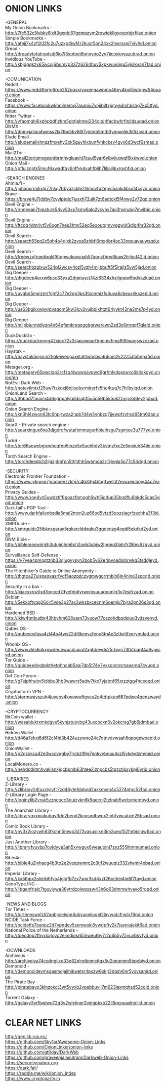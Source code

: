 # ONION LINKS

-GENERAL  
My Onion Bookmarks - http://7fc532c5lvbky6lxlt3gxnbj67gqmpzym2rowtekllgypyprbjxfiiad.onion  
Simple Bookmarks - http://afajj7x4zfl2d3fc2u7uzxp4iwf4r2kucr5on24xk2hwrssoj7yivhid.onion  
Dread - http://dreadytofatroptsdj6io7l3xptbet6onoyno2yv7jicoxknyazubrad.onion  
Invidious YouTube -  http://kbjggqkzv65ivcqj6bumvp337z6264huv5kpkwuv6gu5yjiskvan7fad.onion  

-COMUNICATION  
Reddit - https://www.reddittorjg6rue252oqsxryoxengawnmo46qy4kyii5wtqnwfj4ooad.onion  
Facebook - https://www.facebookwkhpilnemxj7asaniu7vnjjbiltxjqhye3mhbshg7kx5tfyd.onion  
Nitter Twitter - http://vfaomgh4jxphpbdfizkm5gbtjahmei234giqj4facbwhrfjtcldauqad.onion  
DNMX - http://dnmxjaitaiafwmss2lx7tbs5bv66l7vjdmb5mtb3yqpxqhk3it5zivad.onion  
Elude Email - http://eludemailxhnqzfmxehy3bk5guyhlxbunfyhkcksv4gvx6d3wcf6smad.onion  
Mail2Tor - http://mail2torjgmxgexntbrmhvgluavhj7ouul5yar6ylbvjkxwqf6ixkwyd.onion  
Onion Mail - http://pflujznptk5lmuf6xwadfqy6nffykdvahfbljh7liljailjbxrgvhfid.onion  

-SEARCH ENGINES  
Ahmia.fi - http://juhanurmihxlp77nkq76byazcldy2hlmovfu2epvl5ankdibsot4csyd.onion  
Brave - https://brave4u7jddbv7cyviptqjc7jusxh72uik7zt6adtckl5f4nwy2v72qd.onion  
Devil Engine - http://rinnegan7hmaturk54vy53xx7kmy6alo2vcvhs7ao3hxirubq7myibid.onion  
Devil Engine - http://ftcdq4dmrivt5v6ogn7nes2htw52eq5eooutqmvvggwid3dlg4hr32qd.onion  
Devil Search - http://search65pq2x5oh4o4qlxk2zvoa5zhbfi6mx4br4oc33rpxuayauwsqd.onion   
Devil Search - http://freewzvfroedixqklf6iqpwckoxsqah57qoqzfhrw6kaw2hjjbcf42id.onion  
Devil Search - http://searchbzgixuy524pl2wcsy4ozl5vzh4mjibbuft5f5irajlz5vw5jad.onion  
Dig Deeper - http://digdeep4orxw6psc33yxa2dgmuycj74zi6334xhxjlgppw6odvkzkiad.onion  
Dig Deeper - http://uvgbd5mgizntrfghf2c77e2gp3ps3tzonmizfs4uva6cbeuxhkszedid.onion  
Dig Deeper - http://us63bgjkxwpyrpvsqom6kw3jcy2yujbplkhtzt64yykt42ne2ms7p4yd.onion  
Dig Deeper - http://mijpbiurmidlyzn4n54qfsmkrsgoggbgrwarcwn2sd3x6mrqqf7qleid.onion  
DuckDuckGo - https://duckduckgogg42xjoc72x3sjasowoarfbgcmvfimaftt6twagswzczad.onion  
Haystak - http://haystak5njsmn2hqkewecpaxetahtwhsbsa64jom2k22z5afxhnpxfid.onion  
Metager.org - http://metagerv65pwclop2rsfzg4jwowpavpwd6grhhlvdgsswvo6ii4akgyd.onion/en  
NotEvil Dark Web - http://notevilmtxf25uw7tskqxj6njlpebyrmlrerfv5hc4tuq7c7hilbyiqd.onion  
OnionLand Search - http://3bbad7fauom4d6sgppalyqddsqbf5u5p56b5k5uk2zxsy3d6ey2jobad.onion  
Onion Search Engine - http://kn3hl4xwon63tc6hpjrwza2npb7d4w5yhbzq7jjewpfzyhsd65tm6dad.onion  
SearX - Private search engine - http://searxingux6na3djgdrcfwutafxmmagerhbieihsgu7sgmjee3u777yd.onion  
Tor66 - http://tor66sewebgixwhcqfnp5inzp5x5uohhdy3kvtnyfxc2e5mxiuh34iid.onion  
Torch Search Engine - http://torchdeedp3i2jigzjdmfpn5ttjhthh5wbmda2rr3jvqjg5p77c54dqd.onion  

-SECURITY  
Electronic Frontier Foundation - https://www.iykpqm7jiradoeezzkhj7c4b33g4hbgfwelht2evxxeicbpjy44c7ead.onion  
Privacy Guides - http://www.xoe4vn5uwdztif6goazfbmogh6wh5jc4up35bqdflu6bkdc5cas5vjqd.onion  
Dark.fail's PGP Tool - http://www.darkfailenbsdla5mal2mxn2uz66od5vtzd5qozslagrfzachha3f3id.onion  
XMRGuide – http://xmrguide25ibknxgaray5rqksrclddxqku3ggdcnzg4ogdi5qkdkd2yd.onion  
DNM Bible – http://biblemeowimkh3utujmhm6oh2oeb3ubjw2lpgeq3lahrfr2l6ev6zgyd.onion  
Surveillance Self-Defense - https://y7yea4pmqqtznb33qiugvysyn2bob5v62e4pvoadoibrwkq3tsddjeyd.onion    
The Hitchhiker’s Guide to Online Anonymity - http://thgtoa27ujspeqxasrfvcf5aozqdczvgmwgorrmblh6jn4nino3spcqd.onion  
Security in a box - http://lxjacvxrozjlxd7pqced7dyefnbityrwqjosuuaqponlg3v7esifrzad.onion  
Debian - http://5ekxbftvqg26oir5wle3p27ax3wksbxcecnm6oemju7bjra2pn26s3qd.onion  
Hardened BSD - http://lkiw4tmbudbr43hbyhm636sarn73vuow77czzohdbqdpjuq3vdzvenyd.onion  
Qubes OS - http://qubesosfasa4zl44o4tws22di6kepyzfeqv3tg4e3ztknltfxqrymdad.onion  
Whonix OS - http://www.dds6qkxpwdeubwucdiaord2xgbbeyds25rbsgr73tbfpqpt4a6vjwsyd.onion  
Tor Guide - http://guideeedvgbpkthetphncab5aqj7dp5t74y7vxsoonnvmaeamq74vuqd.onion    
Def Con Forum - http://g7ejphhubv5idbbu3hb3wawrs5adw7tkx7yjabnf65xtzztgg4hcsqqd.onion  
Cryptostorm VPN - http://stormwayszuh4juycoy4kwoww5gvcu2c4tdtpkup667pdwe4qenzwayd.onion  

-CRYPTOCURRENCY  
BitCoin wallet - http://wasabiukrxmkdgve5kynjztuovbg43uxcbcxn6y2okcrsg7gb6jdmbad.onion  
Hidden Wallet - http://d46a7ehxj6d6f2cf4hi3b424uzywno24c7qtnvdvwsah5qpogewoeqid.onion  
OnionWallet - http://p2qzxkca42e3wccvqgby7jrcbzlf6g7pnkvybnau4szl5ykdydzmvbid.onion  
LocalMonero.co - http://nehdddktmhvqklsnkjqcbpmb63htee2iznpcbs5tgzctipxykpj6yrid.onion  

-LIBRARIES  
Z-Library - http://zlibrary24tuxziyiyfr7zd46ytefdqbqd2axkmxm4o5374ptpc52fad.onion  
Z-Library Login Page - http://loginzlib2vrak5zzpcocc3ouizykn6k5qecgj2tzlnab5wcbqhembyd.onion  
The Anarchist Library - http://libraryqxxiqakubqv3dc2bend2koqsndbwox2johfywcatxie26bsad.onion  
Comic Book Library - http://nv3x2jozywh63fkohn5mwp2d73vasusjixn3im3ueof52fmbjsigw6ad.onion  
Just Another Library - http://libraryfyuybp7oyidyya3ah5xvwgyx6weauoini7zyz555litmmumad.onion  
Bible4u - http://bible4u2lvhacg4b3to2e2veqpwmrc2c3tjf2wuuqiz332vlwmr4xbad.onion    
Imperial Library - http://kx5thpx2olielkihfyo4jgjqfb7zx7wxr3sd4xzt26ochei4m6f7tayd.onion    
GenoType.INC - http://libgenfrialc7tguyjywa36vtrdcplwpxaw43h6o63dmmwhvavo5rqqd.onion    

-NEWS AND BLOGS  
Tor Times - http://tortimeswqlzti2aqbjoieisne4ubyuoeiiugel2layyudcfrwln76qd.onion  
NCIDE Task Force -   http://ncidetfs7banpz2d7vpndev5somwoki5vwdpfty2k7javniujekit6ad.onion  
National Police of the Netherlands - http://tcecdnp2fhyxlcrjoyc2eimdjosr65hweut6y7r2u6b5y75yuvbkvfyd.onion  

-DOWNLOADS  
Archive.is - http://archiveiya74codqgiixo33q62qlrqtkgmcitqx5u2oeqnmn5bpcbiyd.onion  
Demonoid - http://demonoidevmsgasmojajlhikwetsr4pxzw6xkjt3dgdv6nr5yxvsamid.onion  
The Pirate Bay - http://piratebayo3klnzokct3wt5yyxb2vpebbuyjl7m623iaxmqhsd52coid.onion  
Torrent Galaxy - http://galaxy3yrfbwlwo72q3v2wlyjinqr2vejgpkxb22ll5pcpuaxlnqjiid.onion  

# CLEAR NET LINKS  
http://gen.lib.rus.ec/  
https://github.com/5ky1ar/Awesome-Onion-Links  
https://github.com/OnionLinker/onion-links  
https://github.com/gt0day/DarkWeb  
https://github.com/praveenjalasutram/Darkweb-Onion-Links  
https://securityinabox.org  
https://dark.fail/  
https://raddle.me/wiki/onion_index  
https://www.cryptoparty.in  
